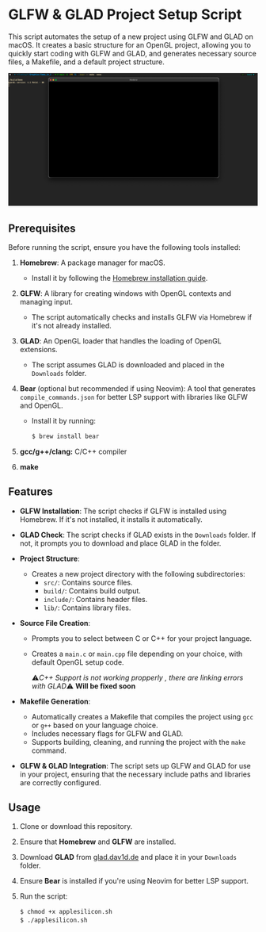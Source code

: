 # GLFW & GLAD Project Setup Script

This script automates the setup of a new project using GLFW and GLAD on macOS. It creates a basic structure for an OpenGL project, allowing you to quickly start coding with GLFW and GLAD, and generates necessary source files, a Makefile, and a default project structure.

![Project Demo](Images/Demo.png)

## Prerequisites

Before running the script, ensure you have the following tools installed:

1. **Homebrew**: A package manager for macOS.
   - Install it by following the [Homebrew installation guide](https://brew.sh/).
   
2. **GLFW**: A library for creating windows with OpenGL contexts and managing input.
   - The script automatically checks and installs GLFW via Homebrew if it's not already installed.

3. **GLAD**: An OpenGL loader that handles the loading of OpenGL extensions.
   - The script assumes GLAD is downloaded and placed in the `Downloads` folder.

4. **Bear** (optional but recommended if using Neovim): A tool that generates `compile_commands.json` for better LSP support with libraries like GLFW and OpenGL.
   - Install it by running:
     ```bash
     $ brew install bear
     ```
5. **gcc/g++/clang:** C/C++ compiler

6. **make**
## Features

- **GLFW Installation**: The script checks if GLFW is installed using Homebrew. If it's not installed, it installs it automatically.

- **GLAD Check**: The script checks if GLAD exists in the `Downloads` folder. If not, it prompts you to download and place GLAD in the folder.

- **Project Structure**:
  - Creates a new project directory with the following subdirectories:
    - `src/`: Contains source files.
    - `build/`: Contains build output.
    - `include/`: Contains header files.
    - `lib/`: Contains library files.

- **Source File Creation**:
  - Prompts you to select between C or C++ for your project language.
  - Creates a `main.c` or `main.cpp` file depending on your choice, with default OpenGL setup code.

    ⚠️*C++ Support is not working propperly , there are linking errors with GLAD*⚠️  **Will be fixed soon**

- **Makefile Generation**:
  - Automatically creates a Makefile that compiles the project using `gcc` or `g++` based on your language choice.
  - Includes necessary flags for GLFW and GLAD.
  - Supports building, cleaning, and running the project with the `make` command.

- **GLFW & GLAD Integration**: The script sets up GLFW and GLAD for use in your project, ensuring that the necessary include paths and libraries are correctly configured.

## Usage

1. Clone or download this repository.
2. Ensure that **Homebrew** and **GLFW** are installed.
3. Download **GLAD** from [glad.dav1d.de](https://glad.dav1d.de/) and place it in your `Downloads` folder.
4. Ensure **Bear** is installed if you're using Neovim for better LSP support.
5. Run the script:

   ```bash
   $ chmod +x applesilicon.sh
   $ ./applesilicon.sh
